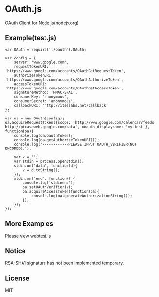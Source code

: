 
# OAuth.js
OAuth Client for Node.js(nodejs.org)

## Example(test.js)
    
    var OAuth = require('./oauth').OAuth;
    
    var config = {
        server: 'www.google.com',
        requestTokenURI: 'https://www.google.com/accounts/OAuthGetRequestToken',
        authorizeTokenURI: 'https://www.google.com/accounts/OAuthAuthorizeToken',
        accessTokenURI: 'https://www.google.com/accounts/OAuthGetAccessToken',
        signatureMethod: 'HMAC-SHA1',
        consumerKey: 'anonymous',
        consumerSecret: 'anonymous',
        callbackURI: 'http://itealabs.net/callback'
    };
    
    var oa = new OAuth(config);
    oa.acquireRequestToken({scope: 'http://www.google.com/calendar/feeds http://picasaweb.google.com/data', xoauth_displayname: 'my test'}, function(oa){
        console.log(oa.oauthToken);
        console.log(oa.getAuthorizeTokenURI());
        console.log('------------PLEASE INPUT OAUTH_VERIFIER(NOT ENCODED):');
        
        var v = '';
        var stdin = process.openStdin();
        stdin.on('data', function(d){
            v = d.toString();
        });
        stdin.on('end', function() {
            console.log('stdinend');
            oa.setOAuthVerifier(v);
            oa.acquireAccessToken(function(oa){
                console.log(oa.generateAuthorizationString());
            });
        });
    });
    
## More Examples
Please view webtest.js

## Notice
RSA-SHA1 signature has not been implemented temporary.

## License
MIT

